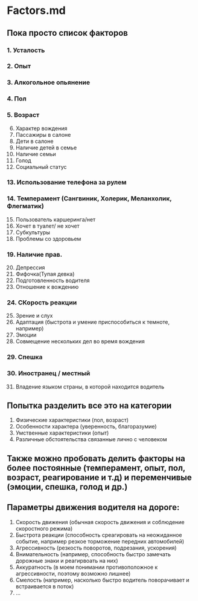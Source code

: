 # Factors.md

## Пока просто список факторов

### 1. Усталость
### 2. Опыт
### 3. Алкогольное опьянение
### 4. Пол
### 5. Возраст
6. Характер вождения
7. Пассажиры в салоне
8. Дети в салоне
9. Наличие детей в семье
10. Наличие семьи
11. Голод
12. Социальный статус
### 13. Использование телефона за рулем
### 14. Темперамент (Сангвиник, Холерик, Меланхолик, Флегматик)
15. Пользователь каршеринга/нет
16. Хочет в туалет/ не хочет
17. Субкультуры
18. Проблемы со здоровьем
### 19. Наличие прав.
20. Депрессия
21. Фифочка(Тупая девка)
22. Подготовленность водителя
23. Отношение к вождению
### 24. СКорость реакции
25. Зрение и слух
26. Адаптация (быстрота и умение приспособиться к темноте, например)
27. Эмоции
28. Совмещение нескольких дел во время вождения
### 29. Спешка
### 30. Иностранец / местный
31. Владение языком страны, в которой находится водитель


## Попытка разделить все это на категории

1. Физические характеристики (пол, возраст)
2. Особенности характера (уверенность, благоразумие)
3. Умственные характеристики (опыт)
4. Различные обстоятельства связанные лично с человеком

## Также можно пробовать делить факторы на более постоянные (темперамент, опыт, пол, возраст, реагирование и т.д) и переменчивые (эмоции, спешка, голод и др.)

## Параметры движения водителя на дороге:
1. Скорость движения (обычная скорость движения и соблюдение скоростного режима)
2. Быстрота реакции (способность среагировать на неожиданное событие, например резкое торможение передних автомобилей)
3. Агрессивность (резкость поворотов, подрезания, ускорения)
4. Внимательность (например, способность быстро замечать дорожные знаки и реагирвоать на них)
5. Аккуратность (в моем понимании противоположное к агрессивности, поэтому возможно лишнее)
6. Смелость (например, насколько быстро водитель поворачивает и встраивается в поток)
7. ...
